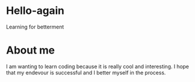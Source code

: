 # Hello-again
Learning for betterment 
# About me
I am wanting to learn coding because it is really cool and interesting. I hope that my endevour is successful and I better myself in the process.
